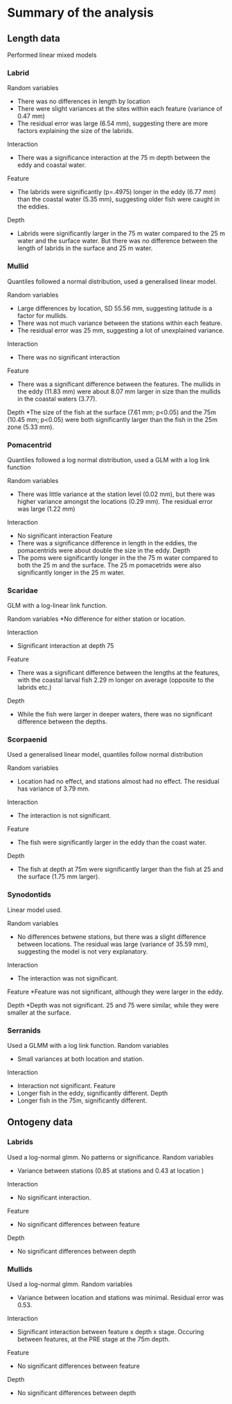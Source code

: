 # Summary of the analysis

## Length data

Performed linear mixed models

### Labrid
Random variables
* There was no differences in length by location
* There were slight variances at the sites within each feature (variance of 0.47 mm)
* The residual error was large (6.54 mm), suggesting there are more factors explaining the size of the labrids.

Interaction
* There was a significance interaction at the 75 m depth between the eddy and coastal water.

Feature
* The labrids were significantly (p=.4975) longer in the eddy (6.77 mm) than the coastal water (5.35 mm), suggesting older fish were caught in the eddies.

Depth
* Labrids were significantly larger in the 75 m water compared to the 25 m water and the surface water. But there was no difference between the length of labrids in the surface and 25 m water.

### Mullid

Quantiles followed a normal distribution, used a generalised linear model.

Random variables
* Large differences by location, SD 55.56 mm, suggesting latitude is a factor for mullids.
* There was not much variance between the stations within each feature.
* The residual error was 25 mm, suggesting a lot of unexplained variance.

Interaction
* There was no significant interaction

Feature
* There was a significant difference between the features. The mullids in the eddy (11.83 mm) were about 8.07 mm larger in size than the mullids in the coastal waters (3.77).

Depth
*The size of the fish at the surface (7.61 mm; p<0.05) and the 75m (10.45 mm; p<0.05) were both significantly larger than the fish in the 25m zone (5.33 mm).

### Pomacentrid
Quantiles followed a log normal distribution, used a GLM with a log link function

Random variables
* There was little variance at the station level (0.02 mm), but there was higher variance amongst the locations (0.29 mm). The residual error was large (1.22 mm)

Interaction
* No significant interaction
Feature
* There was a significance difference in length in the eddies, the pomacentrids were about double the size in the eddy.
Depth
* The poms were significantly longer in the the 75 m water compared to both the 25 m and the surface. The 25 m pomacetrids were also significantly longer in the 25 m water.

### Scaridae
GLM with a log-linear link function.

Random variables
*No difference for either station or location.

Interaction
* Significant interaction at depth 75

Feature
* There was a significant difference between the lengths at the features, with the coastal larval fish 2.29 m longer on average (opposite to the labrids etc.)

Depth
* While the fish were larger in deeper waters, there was no significant difference between the depths.

### Scorpaenid
Used a generalised linear model, quantiles follow normal distribution

Random variables
* Location had no effect, and stations almost had no effect. The residual has variance of 3.79 mm.

Interaction
* The interaction is not significant.

Feature
* The fish were significantly larger in the eddy than the coast water.

Depth
* The fish at depth at 75m were significantly larger than the fish at 25 and the surface (1.75 mm larger).

### Synodontids
Linear model used.

Random variables
* No differences betwene stations, but there was a slight difference between locations. The residual was large (variance of 35.59 mm), suggesting the model is not very explanatory.

Interaction
* The interaction was not significant.

Feature
*Feature was not significant, although they were larger in the eddy.

Depth
*Depth was not significant. 25 and 75 were similar, while they were smaller at the surface.

### Serranids
Used a GLMM with a log link function.
Random variables
* Small variances at both location and station.

Interaction
* Interaction not significant.
Feature
* Longer fish in the eddy, significantly different.
Depth
* Longer fish in the 75m, significantly different.

## Ontogeny data

### Labrids
Used a log-normal glmm. No patterns or significance.
Random variables
* Variance between stations (0.85 at stations and 0.43 at location )

Interaction
* No significant interaction.

Feature
* No significant differences between feature

Depth
* No significant differences between depth

### Mullids
Used a log-normal glmm.
Random variables
* Variance between location and stations was minimal. Residual error was 0.53.

Interaction
* Significant interaction between feature x depth x stage. Occuring between features, at the PRE stage at the 75m depth. 

Feature
* No significant differences between feature

Depth
* No significant differences between depth
